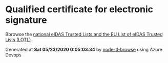 # Qualified certificate for electronic signature 
 Bbrowse the [national eIDAS Trusted Lists and the EU List of eIDAS Trusted Lists (LOTL)](https://webgate.ec.europa.eu/tl-browser/#/) 
 
 
Generated at **Sat 05/23/2020  0:05:03.34** by [node-tl-browse](https://github.com/ymedlop/node-tl-browser) using Azure Devops 
